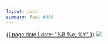 ```yaml
---
layout: post
summary: Post #490
---
```


<p>
  <time><a href="/490">{{ page.date | date: "%B %e, %Y" }}</a></time>
  <a href="/490"><img src="{{ site.assets_url }}/490-384.jpg" srcset="{{ site.assets_url }}/490-768.jpg 768w, {{ site.assets_url }}/490-576.jpg 576w, {{ site.assets_url }}/490-384.jpg 384w, {{ site.assets_url }}/490-192.jpg 192w" sizes="(min-width: 700px) 50vw, calc(100vw - 2rem)" /></a>
</p>
